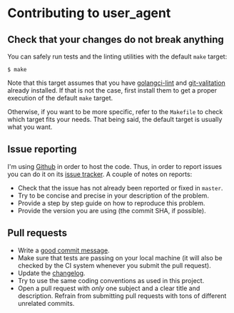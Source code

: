 # Contributing to user_agent

## Check that your changes do not break anything

You can safely run tests and the linting utilities with the default `make` target:

```
$ make
```

Note that this target assumes that you have
[golangci-lint](https://github.com/golangci/golangci-lint) and
[git-valitation](https://github.com/vbatts/git-validation) already installed. If
that is not the case, first install them to get a proper execution of the
default `make` target.

Otherwise, if you want to be more specific, refer to the `Makefile` to check
which target fits your needs. That being said, the default target is usually
what you want.

## Issue reporting

I'm using [Github](https://github.com/mssola/user_agent) in order to host the
code. Thus, in order to report issues you can do it on its [issue
tracker](https://github.com/mssola/user_agent/issues). A couple of notes on
reports:

- Check that the issue has not already been reported or fixed in `master`.
- Try to be concise and precise in your description of the problem.
- Provide a step by step guide on how to reproduce this problem.
- Provide the version you are using (the commit SHA, if possible).

## Pull requests

- Write a [good commit message](https://chris.beams.io/posts/git-commit/).
- Make sure that tests are passing on your local machine (it will also be
checked by the CI system whenever you submit the pull request).
- Update the [changelog](./CHANGELOG.md).
- Try to use the same coding conventions as used in this project.
- Open a pull request with *only* one subject and a clear title and
description. Refrain from submitting pull requests with tons of different
unrelated commits.
